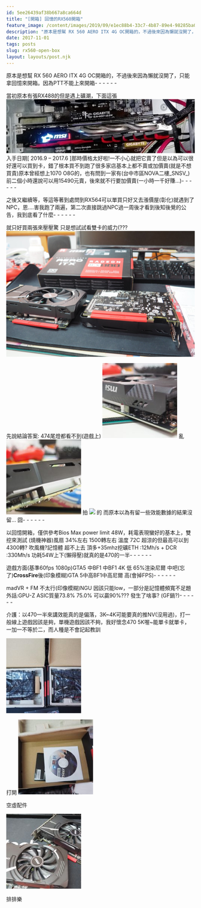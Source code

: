 ```yaml
---
id: 5ee26439af38b667a8ca664d
title: "[開箱] 回憶的RX560開箱"
feature_image: /content/images/2019/09/e1ec88b4-33c7-4b87-89e4-98285ba0d394.jpg
description: "原本是想幫 RX 560 AERO ITX 4G OC開箱的，不過後來因為懶就沒開了，只能拿回憶來開箱。因為PTT不能上來開箱- - - - - -"
date: 2017-11-01
tags: posts
slug: rx560-open-box
layout: layouts/post.njk
---
```


原本是想幫 RX 560 AERO ITX 4G OC開箱的，不過後來因為懶就沒開了，只能拿回憶來開箱。因為PTT不能上來開箱- - - - - -

當初原本有張RX488的但是遇上礦潮，下面這張 ![](/img/content/images/2017/10/IMAG0891-1.jpg)入手日期\[ 2016.9 – 2017.6 \]那時價格太好啦!一不小心就把它賣了但是以為可以很好還可以買到卡，錯了根本買不到跑了很多家店基本上都不賣或加價賣(就是不想買貴)原本曾經想上1070 O8G的，也有問到一家有(台中市區NOVA二樓_SNSV_)前二個小時還說可以用15490元賣，後來就不行要加價賣(一小時一千好賺…)- - - - - -

之後又繼續等，等這等著到處問到RX564可以單買只好又去漲價屋(彰化)就遇到了NPC，恩….害我跑了兩遍，第二次直接跳過NPC過一周後才看到後知後覺的公告，我到底看了什麼- - - - - -

就只好買兩張來壓壓驚 只是想試試看雙卡的威力(???
![](/img/content/images/2017/10/P6290319.jpg)

先說結論答案: 474尾燈都看不到(遊戲上)
[![](/img/content/images/2017/10/P6290320-200x200.jpg)](https://bgpsekai.thisistap.com/%e6%95%97%e5%ae%b6%e6%97%a5%e8%a8%98/2017/10/%e9%96%8b%e7%ae%b1-%e5%9b%9e%e6%86%b6%e7%9a%84rx560%e9%96%8b%e7%ae%b1/attachment/p6290320/) 亂 [![](/img/content/images/2017/10/P6290321-200x200.jpg)](https://bgpsekai.thisistap.com/%e6%95%97%e5%ae%b6%e6%97%a5%e8%a8%98/2017/10/%e9%96%8b%e7%ae%b1-%e5%9b%9e%e6%86%b6%e7%9a%84rx560%e9%96%8b%e7%ae%b1/attachment/p6290321/) 拍 [![](/img/content/images/2017/10/P6290322-200x200.jpg)](https://bgpsekai.thisistap.com/%e6%95%97%e5%ae%b6%e6%97%a5%e8%a8%98/2017/10/%e9%96%8b%e7%ae%b1-%e5%9b%9e%e6%86%b6%e7%9a%84rx560%e9%96%8b%e7%ae%b1/attachment/p6290322/) 的 而原本以為有留一些效能數據的結果沒留… 囧- - - - - -

以回憶開箱，僅供參考Bios Max power limit 48W，耗電表現蠻好的基本上，雙挖來測試 (燒機神器)風扇 34%左右 1500轉左右 溫度 72C 超涼的但最高可以到4300轉? 吹風機?記憶體 超不上去 頂多+35mhz挖礦ETH :12Mh/s + DCR :330Mh/s 功耗54W上下(懶得壓)就真的是470的一半- - - - - -

遊戲方面(基準60fps 1080p)GTA5 中BF1 中BF1 4K 低 65%渲染尼爾 中吧(忘了)**CrossFire**後(印象模糊)GTA 5中高BF1中高尼爾 高(會掉FPS)- - - - - -

madVR + FM 不太行(印像模糊)NGU 因該只能low，一部分是記憶體頻寬不足題外話:GPU-Z ASIC質量73.8% 75.0% 可以贏90%??? 發生了啥事? (GF鍋?)- - - - - -

介護：以470一半來講效能真的是偏落，3K~4K可能要真的推NV(沒用過)，打一般線上遊戲因該是夠，單機遊戲因該不夠，我好懷念470 5K喔~能單卡就單卡，一加一不等於二，而人種是不會記起教訓

[![](/img/content/images/2017/10/P6290312-200x200.jpg)](https://bgpsekai.thisistap.com/%e6%95%97%e5%ae%b6%e6%97%a5%e8%a8%98/2017/10/%e9%96%8b%e7%ae%b1-%e5%9b%9e%e6%86%b6%e7%9a%84rx560%e9%96%8b%e7%ae%b1/attachment/p6290312/)

打開
[![](/img/content/images/2017/10/P6290313-200x200.jpg)](https://bgpsekai.thisistap.com/%e6%95%97%e5%ae%b6%e6%97%a5%e8%a8%98/2017/10/%e9%96%8b%e7%ae%b1-%e5%9b%9e%e6%86%b6%e7%9a%84rx560%e9%96%8b%e7%ae%b1/attachment/p6290313/)

空虛配件

[![](/img/content/images/2017/10/P6290314-200x200.jpg)](https://bgpsekai.thisistap.com/%e6%95%97%e5%ae%b6%e6%97%a5%e8%a8%98/2017/10/%e9%96%8b%e7%ae%b1-%e5%9b%9e%e6%86%b6%e7%9a%84rx560%e9%96%8b%e7%ae%b1/attachment/p6290314/)

排排樂
